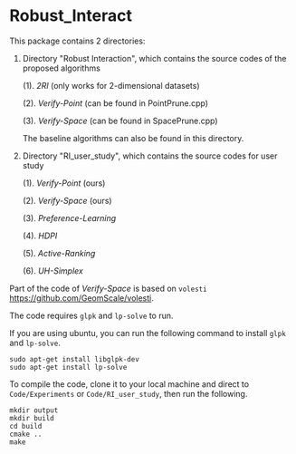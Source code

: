 # Robust_Interact


This package contains 2 directories: 
1. Directory "Robust Interaction", which contains the source codes of the proposed algorithms

	(1). *2RI* (only works for 2-dimensional datasets)
  
	(2). *Verify-Point* (can be found in PointPrune.cpp)
  
	(3). *Verify-Space* (can be found in SpacePrune.cpp)
  
      The baseline algorithms can also be found in this directory.

2. Directory "RI_user_study", which contains the source codes for user study

	(1). *Verify-Point* (ours)
  
	(2). *Verify-Space* (ours)
  
	(3). *Preference-Learning*
  
	(4). *HDPI*
  
	(5). *Active-Ranking*
  
	(6). *UH-Simplex*


Part of the code of *Verify-Space* is based on `volesti` https://github.com/GeomScale/volesti.

The code requires `glpk` and `lp-solve` to run.

If you are using ubuntu, you can run the following command to install `glpk` and `lp-solve`.

```
sudo apt-get install libglpk-dev
sudo apt-get install lp-solve
```

To compile the code, clone it to your local machine and direct to `Code/Experiments` or `Code/RI_user_study`, then run the following.

```
mkdir output
mkdir build
cd build
cmake ..
make
```
